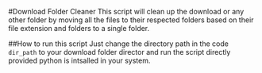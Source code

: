 #Download Folder Cleaner
This script will clean up the download or any other folder by moving all the files to their respected folders based on their file extension and folders to a single folder.

##How to run this script
Just change the directory path in the code `dir_path` to your download folder director and run the script directly provided python is intsalled in your system.
